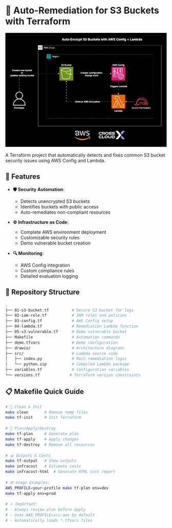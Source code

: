 # 🔐 Auto-Remediation for S3 Buckets with Terraform

![AWS Architecture Diagram](drawio/aws-diagram-v1.gif)

A Terraform project that automatically detects and fixes common S3 bucket security issues using AWS Config and Lambda.

## 🚀 Features

- **🛡️ Security Automation**:
  - Detects unencrypted S3 buckets
  - Identifies buckets with public access
  - Auto-remediates non-compliant resources

- **⚙️ Infrastructure as Code**:
  - Complete AWS environment deployment
  - Customizable security rules
  - Demo vulnerable bucket creation

- **🔍 Monitoring**:
  - AWS Config integration
  - Custom compliance rules
  - Detailed evaluation logging

## 📂 Repository Structure

```bash
.
├── 01-s3-bucket.tf          # Secure S3 bucket for logs
├── 02-iam-role.tf           # IAM roles and policies
├── 03-config.tf             # AWS Config setup
├── 04-lambda.tf             # Remediation Lambda function
├── 05-s3-vulnerable.tf      # Demo vulnerable bucket
├── Makefile                 # Automation commands
├── demo.tfvars              # Demo configuration
├── drawio/                  # Architecture diagrams
├── src/                     # Lambda source code
│   ├── index.py             # Main remediation logic
│   └── python.zip           # Compiled Lambda package
├── variables.tf             # Configuration variables
└── versions.tf             # Terraform version constraints
```

## 📋 Makefile Quick Guide

```bash
# 🧹 Clean & Init
make clean       # Remove temp files
make tf-init     # Init Terraform

# 🔄 Plan/Apply/Destroy
make tf-plan     # Generate plan
make tf-apply    # Apply changes
make tf-destroy  # Remove all resources

# 📊 Outputs & Costs
make tf-output   # Show outputs
make infracost   # Estimate costs
make infracost-html  # Generate HTML cost report

# ⚙️ Usage Examples:
AWS_PROFILE=your-profile make tf-plan env=dev
make tf-apply env=prod

# 🔥 Important:
# - Always review plan before apply
# - Uses AWS_PROFILE=scc-aws by default
# - Automatically loads *.tfvars files
```